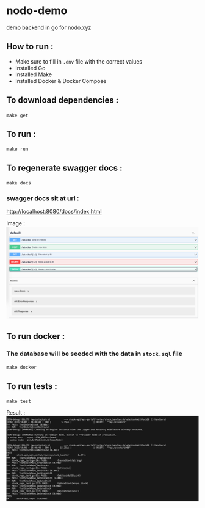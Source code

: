 # nodo-demo

demo backend in go for nodo.xyz

## How to run :

- Make sure to fill in `.env` file with the correct values
- Installed Go
- Installed Make
- Installed Docker & Docker Compose

## To download dependencies :

`make get`

## To run :

`make run`

## To regenerate swagger docs :

`make docs`

### swagger docs sit at url :

[http://localhost:8080/docs/index.html](http://localhost:8080/docs/index.html)

Image :
![img](./static/swaggo.png "swaggo docs")

## To run docker :

### The database will be seeded with the data in `stock.sql` file

`make docker`

## To run tests :

`make test`

Result :
![img](./static/test_result.png "test result")
